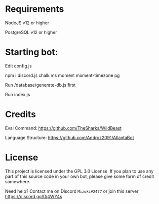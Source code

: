# Requirements

NodeJS v12 or higher

PostgreSQL v12 or higher


# Starting bot:

Edit config.js

npm i discord.js chalk ms moment moment-timezone pg

Run /database/generate-db.js first

Run index.js


# Credits

Eval Command: https://github.com/TheSharks/WildBeast

Language Structure: https://github.com/Androz2091/AtlantaBot


# License

This project is licensed under the GPL 3.0 License. If you plan to use any part of this source code in your own bot, please give some form of credit somewhere.

Need help? Contact me on Discord `Mizuki#2477` or join this server https://discord.gg/Dj4WY4s
